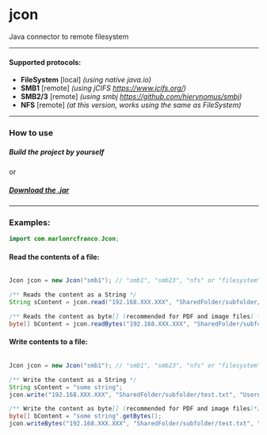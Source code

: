 # jcon
Java connector to remote filesystem
****
#### Supported protocols:
- **FileSystem** [local] *(using native java.io)*
- **SMB1** [remote] *(using jCIFS <https://www.jcifs.org/>)*
- **SMB2/3** [remote] *(using smbj <https://github.com/hierynomus/smbj>)*
- **NFS** [remote] *(at this version, works using the same as FileSystem)*

****
### How to use
##### Build the project by yourself

or 

##### [Download the .jar](https://github.com/marlonrcfranco/jcon/blob/master/target/jcon.jar)

****

### Examples:
```java
import com.marlonrcfranco.Jcon;
```

#### Read the contents of a file:
```java

Jcon jcon = new Jcon("smb1"); // "smb1", "smb23", "nfs" or "filesystem"

/** Reads the content as a String */
String sContent = jcon.read("192.168.XXX.XXX", "SharedFolder/subfolder/test.txt", "Username", "Password");

/** Reads the content as byte[] (recommended for PDF and image files) */
byte[] bContent = jcon.readBytes("192.168.XXX.XXX", "SharedFolder/subfolder/test.txt", "Username", "Password");
```

#### Write contents to a file:
```java

Jcon jcon = new Jcon("smb1"); // "smb1", "smb23", "nfs" or "filesystem"

/** Write the content as a String */
String sContent = "some string";
jcon.write("192.168.XXX.XXX", "SharedFolder/subfolder/test.txt", "Username", "Password",sContent);

/** Write the content as byte[] (recommended for PDF and image files)*/
byte[] bContent = "some string".getBytes();
jcon.writeBytes("192.168.XXX.XXX", "SharedFolder/subfolder/test.txt", "Username", "Password",bContent);

```
